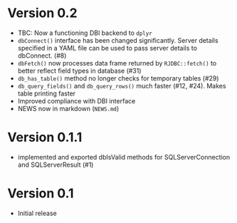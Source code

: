 # Version 0.2

- TBC: Now a functioning DBI backend to `dplyr`
- `dbConnect()` interface has been changed significantly. Server details specified in a YAML file can be used to pass server details to dbConnect. (#8)
- `dbFetch()` now processes data frame returned by `RJDBC::fetch()` to better reflect field types in database (#31)
- `db_has_table()` method no longer checks for temporary tables (#29)
- `db_query_fields()` and `db_query_rows()` much faster (#12, #24). Makes table printing faster
- Improved compliance with DBI interface
- NEWS now in markdown (`NEWS.md`)

# Version 0.1.1

- implemented and exported dbIsValid methods for SQLServerConnection and SQLServerResult (#1)

# Version 0.1

- Initial release
